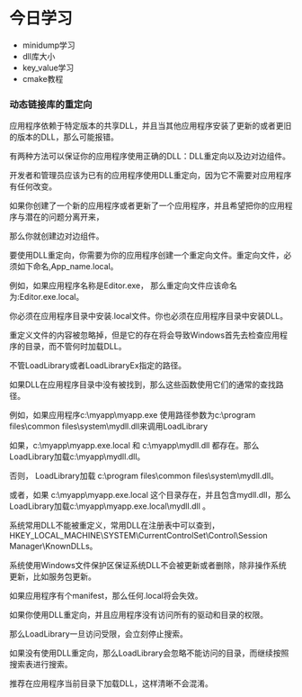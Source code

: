 
# 今日学习

- minidump学习
- dll库大小
- key_value学习 
- cmake教程

### 动态链接库的重定向

应用程序依赖于特定版本的共享DLL，并且当其他应用程序安装了更新的或者更旧的版本的DLL，那么可能报错。

有两种方法可以保证你的应用程序使用正确的DLL：DLL重定向以及边对边组件。

开发者和管理员应该为已有的应用程序使用DLL重定向，因为它不需要对应用程序有任何改变。

如果你创建了一个新的应用程序或者更新了一个应用程序，并且希望把你的应用程序与潜在的问题分离开来，

那么你就创建边对边组件。

要使用DLL重定向，你需要为你的应用程序创建一个重定向文件。重定向文件，必须如下命名,App_name.local。

例如，如果应用程序名称是Editor.exe， 那么重定向文件应该命名为:Editor.exe.local。

你必须在应用程序目录中安装.local文件。你也必须在应用程序目录中安装DLL。

重定义文件的内容被忽略掉，但是它的存在将会导致Windows首先去检查应用程序的目录，而不管何时加载DLL。

不管LoadLibrary或者LoadLibraryEx指定的路径。

如果DLL在应用程序目录中没有被找到，那么这些函数使用它们的通常的查找路径。

例如，如果应用程序c:\myapp\myapp.exe 使用路径参数为c:\program files\common files\system\mydll.dll来调用LoadLibrary

如果，c:\myapp\myapp.exe.local 和 c:\myapp\mydll.dll 都存在。那么LoadLibrary加载c:\myapp\mydll.dll。

否则， LoadLibrary加载 c:\program files\common files\system\mydll.dll。

或者，如果 c:\myapp\myapp.exe.local 这个目录存在，并且包含mydll.dll，那么LoadLibrary加载c:\myapp\myapp.exe.local\mydll.dll 。

系统常用DLL不能被重定义，常用DLL在注册表中可以查到，HKEY_LOCAL_MACHINE\SYSTEM\CurrentControlSet\Control\Session Manager\KnownDLLs。

系统使用Windows文件保护区保证系统DLL不会被更新或者删除，除非操作系统更新，比如服务包更新。

如果应用程序有个manifest，那么任何.local将会失效。

如果你使用DLL重定向，并且应用程序没有访问所有的驱动和目录的权限。

那么LoadLibrary一旦访问受限，会立刻停止搜索。

如果没有使用DLL重定向，那么LoadLibrary会忽略不能访问的目录，而继续按照搜索表进行搜索。

推荐在应用程序当前目录下加载DLL，这样清晰不会混淆。

